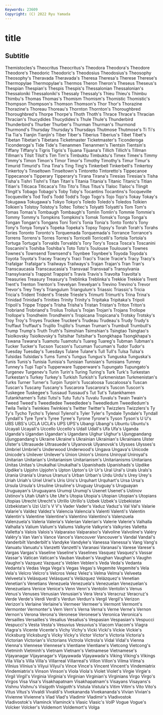 ```yaml
---
Keywords: 23609
Copyright: (C) 2022 Ryu Yamada
---
```



# title

## Subtitle
Themistocles's Theocritus Theocritus's Theodora Theodora's Theodore Theodore's Theodoric Theodoric's
Theodosius Theodosius's Theosophy Theosophy's Theravada Theravada's Theresa Theresa's Therese Therese's
Thermopylae Thermopylae's Thermos Theron Theron's Theseus Theseus's Thespian Thespian's Thespis
Thespis's Thessalonian Thessalonian's Thessaloníki Thessaloníki's Thessaly Thessaly's Thieu Thieu's Thimbu
Thimbu's Thomas Thomas's Thomism Thomism's Thomistic Thomistic's Thompson Thompson's Thomson
Thomson's Thor Thor's Thorazine Thorazine's Thoreau Thoreau's Thornton Thornton's Thoroughbred
Thoroughbred's Thorpe Thorpe's Thoth Thoth's Thrace Thrace's Thracian Thracian's Thucydides
Thucydides's Thule Thule's Thunderbird Thunderbird's Thurber Thurber's Thurman Thurman's Thurmond
Thurmond's Thursday Thursday's Thursdays Thutmose Thutmose's Ti Ti's Tia Tia's
Tianjin Tianjin's Tiber Tiber's Tiberius Tiberius's Tibet Tibet's Tibetan Tibetan's
Tibetans Ticketmaster Ticketmaster's Ticonderoga Ticonderoga's Tide Tide's Tienanmen Tienanmen's Tientsin
Tientsin's Tiffany Tiffany's Tigris Tigris's Tijuana Tijuana's Tillich Tillich's Tillman
Tillman's Tilsit Tilsit's Tim Tim's Timbuktu Timbuktu's Timex Timex's Timmy
Timmy's Timon Timon's Timor Timor's Timothy Timothy's Timur Timur's Timurid
Timurid's Tina Tina's Ting Ting's Tinkerbell Tinkerbell's Tinkertoy Tinkertoy's Tinseltown
Tinseltown's Tintoretto Tintoretto's Tippecanoe Tippecanoe's Tipperary Tipperary's Tirana Tirana's Tiresias
Tiresias's Tisha Tisha's Tishri Tishri's Titan Titan's Titania Titania's Titanic
Titanic's Titian Titian's Titicaca Titicaca's Tito Tito's Titus Titus's Tlaloc
Tlaloc's Tlingit Tlingit's Tobago Tobago's Toby Toby's Tocantins Tocantins's Tocqueville
Tocqueville's Tod Tod's Todd Todd's Togo Togo's Tojo Tojo's Tokay
Tokay's Tokugawa Tokugawa's Tokyo Tokyo's Toledo Toledo's Toledos Tolkien Tolkien's
Tolstoy Tolstoy's Toltec Toltec's Tolyatti Tolyatti's Tom Tom's Tomas Tomas's
Tombaugh Tombaugh's Tomlin Tomlin's Tommie Tommie's Tommy Tommy's Tompkins Tompkins's
Tomsk Tomsk's Tonga Tonga's Tongan Tongan's Tongans Toni Toni's Tonia
Tonia's Tonto Tonto's Tony Tony's Tonya Tonya's Topeka Topeka's Topsy
Topsy's Torah Torah's Torahs Tories Toronto Toronto's Torquemada Torquemada's Torrance
Torrance's Torrens Torrens's Torres Torres's Torricelli Torricelli's Tortola Tortola's Tortuga
Tortuga's Torvalds Torvalds's Tory Tory's Tosca Tosca's Toscanini Toscanini's Toshiba
Toshiba's Toto Toto's Toulouse Toulouse's Townes Townes's Townsend Townsend's Toynbee
Toynbee's Toyoda Toyoda's Toyota Toyota's Tracey Tracey's Traci Traci's Tracie
Tracie's Tracy Tracy's Trafalgar Trafalgar's Trailways Trailways's Trajan Trajan's Tran
Tran's Transcaucasia Transcaucasia's Transvaal Transvaal's Transylvania Transylvania's Trappist Trappist's Travis
Travis's Travolta Travolta's Treasuries Treasury Treasury's Treblinka Treblinka's Trekkie Trekkie's
Trent Trent's Trenton Trenton's Trevelyan Trevelyan's Trevino Trevino's Trevor Trevor's
Trey Trey's Triangulum Triangulum's Triassic Triassic's Tricia Tricia's Trident Trident's
Trieste Trieste's Trimurti Trimurti's Trina Trina's Trinidad Trinidad's Trinities Trinity
Trinity's Tripitaka Tripitaka's Tripoli Tripoli's Trippe Trippe's Trisha Trisha's Tristan
Tristan's Triton Triton's Trobriand Trobriand's Troilus Troilus's Trojan Trojan's Trojans
Trollope Trollope's Trondheim Trondheim's Tropicana Tropicana's Trotsky Trotsky's Troy Troy's
Troyes Truckee Truckee's Trudeau Trudeau's Trudy Trudy's Truffaut Truffaut's Trujillo
Trujillo's Truman Truman's Trumbull Trumbull's Trump Trump's Truth Truth's Tsimshian
Tsimshian's Tsingtao Tsingtao's Tsiolkovsky Tsiolkovsky's Tsitsihar Tsitsihar's Tsongkhapa Tsongkhapa's Tswana
Tswana's Tuamotu Tuamotu's Tuareg Tuareg's Tubman Tubman's Tucker Tucker's Tucson
Tucson's Tucuman Tucuman's Tudor Tudor's Tuesday Tuesday's Tuesdays Tulane Tulane's
Tull Tull's Tulsa Tulsa's Tulsidas Tulsidas's Tums Tums's Tungus Tungus's
Tunguska Tunguska's Tunis Tunis's Tunisia Tunisia's Tunisian Tunisian's Tunisians Tunney
Tunney's Tupi Tupi's Tupperware Tupperware's Tupungato Tupungato's Turgenev Turgenev's Turin
Turin's Turing Turing's Turk Turk's Turkestan Turkestan's Turkey Turkey's Turkish
Turkish's Turkmenistan Turkmenistan's Turks Turner Turner's Turpin Turpin's Tuscaloosa Tuscaloosa's
Tuscan Tuscan's Tuscany Tuscany's Tuscarora Tuscarora's Tuscon Tuscon's Tuskegee Tuskegee's
Tussaud Tussaud's Tut Tut's Tutankhamen Tutankhamen's Tutsi Tutsi's Tutu Tutu's
Tuvalu Tuvalu's Twain Twain's Tweed Tweed's Tweedledee Tweedledee's Tweedledum Tweedledum's
Twila Twila's Twinkies Twinkies's Twitter Twitter's Twizzlers Twizzlers's Ty Ty's
Tycho Tycho's Tylenol Tylenol's Tyler Tyler's Tyndale Tyndale's Tyndall Tyndall's
Tyre Tyre's Tyree Tyree's Tyrone Tyrone's Tyson Tyson's U U's
UBS UBS's UCLA UCLA's UPS UPS's Ubangi Ubangi's Ubuntu Ubuntu's
Ucayali Ucayali's Uccello Uccello's Udall Udall's Ufa Ufa's Uganda Uganda's
Ugandan Ugandan's Ugandans Uighur Uighur's Ujungpandang Ujungpandang's Ukraine Ukraine's Ukrainian
Ukrainian's Ukrainians Ulster Ulster's Ultrasuede Ultrasuede's Ulyanovsk Ulyanovsk's Ulysses Ulysses's
Umbriel Umbriel's Underwood Underwood's Ungava Ungava's Unicode Unicode's Unilever Unilever's
Union Union's Unions Uniroyal Uniroyal's Unitarian Unitarian's Unitarianism Unitarianism's Unitarianisms
Unitarians Unitas Unitas's Unukalhai Unukalhai's Upanishads Upanishads's Updike Updike's Upjohn
Upjohn's Upton Upton's Ur Ur's Ural Ural's Urals Urals's Urania
Urania's Uranus Uranus's Urban Urban's Urdu Urdu's Urey Urey's Uriah
Uriah's Uriel Uriel's Uris Uris's Urquhart Urquhart's Ursa Ursa's Ursula
Ursula's Ursuline Ursuline's Uruguay Uruguay's Uruguayan Uruguayan's Uruguayans Urumqi Urumqi's
Usenet Usenet's Ustinov Ustinov's Utah Utah's Ute Ute's Utopia Utopia's
Utopian Utopian's Utopians Utopias Utrecht Utrecht's Utrillo Utrillo's Uzbek Uzbek's
Uzbekistan Uzbekistan's Uzi Uzi's V V's Vader Vader's Vaduz Vaduz's
Val Val's Valarie Valarie's Valdez Valdez's Valencia Valencia's Valenti Valenti's
Valentin Valentin's Valentine Valentine's Valentino Valentino's Valenzuela Valenzuela's Valeria Valeria's
Valerian Valerian's Valerie Valerie's Valhalla Valhalla's Valium Valium's Valiums Valkyrie
Valkyrie's Valkyries Valletta Valletta's Valois Valois's Valparaiso Valparaiso's Valvoline Valvoline's
Valéry Valéry's Van Van's Vance Vance's Vancouver Vancouver's Vandal Vandal's
Vanderbilt Vanderbilt's Vandyke Vandyke's Vanessa Vanessa's Vang Vang's Vanuatu Vanuatu's
Vanzetti Vanzetti's Varanasi Varanasi's Varese Varese's Vargas Vargas's Vaseline Vaseline's
Vaselines Vasquez Vasquez's Vassar Vassar's Vatican Vatican's Vauban Vauban's Vaughan
Vaughan's Vaughn Vaughn's Vazquez Vazquez's Veblen Veblen's Veda Veda's Vedanta
Vedanta's Vedas Vega Vega's Vegas Vegas's Vegemite Vegemite's Vela Vela's
Velcro Velcro's Velcros Velez Velez's Velma Velma's Velveeta Velveeta's Velásquez
Velásquez's Velázquez Velázquez's Venetian Venetian's Venetians Venezuela Venezuela's Venezuelan Venezuelan's
Venezuelans Venice Venice's Venn Venn's Ventolin Ventolin's Venus Venus's Venuses
Venusian Venusian's Vera Vera's Veracruz Veracruz's Verde Verde's Verdi Verdi's
Verdun Verdun's Vergil Vergil's Verizon Verizon's Verlaine Verlaine's Vermeer Vermeer's
Vermont Vermont's Vermonter Vermonter's Vern Vern's Verna Verna's Verne Verne's
Vernon Vernon's Verona Verona's Veronese Veronese's Veronica Veronica's Versailles Versailles's
Vesalius Vesalius's Vespasian Vespasian's Vespucci Vespucci's Vesta Vesta's Vesuvius Vesuvius's
Viacom Viacom's Viagra Viagra's Vicente Vicente's Vichy Vichy's Vicki Vicki's
Vickie Vickie's Vicksburg Vicksburg's Vicky Vicky's Victor Victor's Victoria Victoria's
Victorian Victorian's Victorians Victrola Victrola's Vidal Vidal's Vienna Vienna's Viennese
Viennese's Vientiane Vientiane's Vietcong Vietcong's Vietminh Vietminh's Vietnam Vietnam's Vietnamese
Vietnamese's Vijayanagar Vijayanagar's Vijayawada Vijayawada's Viking Viking's Vikings Vila Vila's
Villa Villa's Villarreal Villarreal's Villon Villon's Vilma Vilma's Vilnius Vilnius's
Vilyui Vilyui's Vince Vince's Vincent Vincent's Vindemiatrix Vindemiatrix's Vinson Vinson's
Viola Viola's Violet Violet's Virgie Virgie's Virgil Virgil's Virginia Virginia's
Virginian Virginian's Virginians Virgo Virgo's Virgos Visa Visa's Visakhapatnam Visakhapatnam's
Visayans Visayans's Vishnu Vishnu's Visigoth Visigoth's Vistula Vistula's Vitim Vitim's
Vito Vito's Vitus Vitus's Vivaldi Vivaldi's Vivekananda Vivekananda's Vivian Vivian's
Vivienne Vivienne's Vlad Vlad's Vladimir Vladimir's Vladivostok Vladivostok's Vlaminck Vlaminck's
Vlasic Vlasic's VoIP Vogue Vogue's Volcker Volcker's Voldemort Voldemort's Volga
